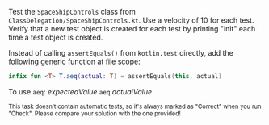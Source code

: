 

Test the `SpaceShipControls` class from `ClassDelegation/SpaceShipControls.kt`.
Use a velocity of 10 for each test. Verify that a new test object is created for
each test by printing "init" each time a test object is created.

Instead of calling `assertEquals()` from `kotlin.test` directly, add the
following generic function at file scope:

```kotlin
infix fun <T> T.aeq(actual: T) = assertEquals(this, actual)
```

To use `aeq`: *expectedValue* `aeq` *actualValue*.

<sub> This task doesn't contain automatic tests,
so it's always marked as "Correct" when you run "Check".
Please compare your solution with the one provided! </sub>
